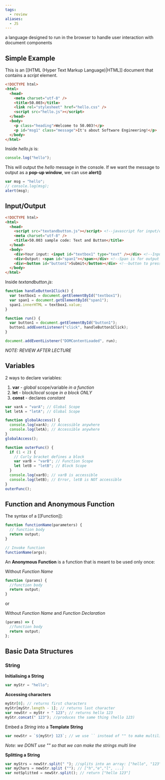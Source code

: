 ```yaml
---
tags:
  - review
aliases:
  - JS
---
```

a language designed to run in the browser to handle user interaction with document components

## Simple Example

This is an [[HTML (Hyper Text Markup Language)|HTML]] document that contains a *script* element.
```html
<!DOCTYPE html>
<html>
  <head>
    <meta charset="utf-8" />
    <title>50.003</title>
    <link rel="stylesheet" href="hello.css" />
    <script src="hello.js"></script>
  </head>
  <body>
    <p class="heading">Welcome to 50.003!</p>
    <p id="msg1" class="message">It's about Software Engineering!</p>
  </body>
</html>
```

Inside *hello.js* is:

```javascript
console.log("hello");
```

This will output the *hello* message in the console. If we want the message to output as a **pop-up window**, we can use **alert()**

```javascript
var msg = "hello";
// console.log(msg);
alert(msg);
```

## Input/Output
```html
<!DOCTYPE html>
<html>
  <head>
    <script src="textandbutton.js"></script> <!--javascript for input/output-->
    <meta charset="utf-8" />
    <title>50.003 sample code: Text and Button</title>
  </head>
  <body>
    <div>Your input: <input id="textbox1" type="text" /></div> <!--Input-->
    <div>Output: <span id="span1"></span></div> <!--Span is for output space-->
    <div><button id="button1">Submit</button></div> <!--button to press-->
  </body>
</html>
```

Inside *textandbutton.js*:
```javascript
function handleButton1Click() {
  var textbox1 = document.getElementById("textbox1");
  var span1 = document.getElementById("span1");
  span1.innerHTML = textbox1.value;
}

function run() {
  var button1 = document.getElementById("button1");
  button1.addEventListener("click", handleButton1Click);
}

document.addEventListener("DOMContentLoaded", run);
```

*NOTE: REVIEW AFTER LECTURE*

## Variables
2 ways to declare variables:
1. **var** - *global* scope/variable *in a function*
2. **let** - block/*local* scope *in a block ONLY*
3. **const** - declares *constant*

```javascript
var varA = "varA"; // Global Scope
let letA = "letA"; // Global Scope

function globalAccess() {
  console.log(varA); // Accessible anywhere
  console.log(letA); // Accessible anywhere
}
globalAccess();

function outerFunc() {
  if (1 < 2) {
    // Curly bracket defines a block
    var varB = "varB"; // Function Scope
    let letB = "letB"; // Block Scope
  }
  console.log(varB); // varB is accessible
  console.log(letB); // Error, letB is NOT accessible
}
outerFunc();
```

## Function and Anonymous Function
The syntax of a [[Function]]:
```javascript
function functionName(parameters) {
  // function body
  return output;
}

// Invoke function
functionName(args);
```

An **Anonymous Function** is a function that is meant to be used only once:

Without *Function Name*
```javascript
function (params) {
  //function body
  return output;
}
```

or

Without *Function Name* and *Function Declaration*
```javascript
(params) => {
  //function body
  return output;
};
```

## Basic Data Structures
### String

**Initialising a String**
```javascript
var myStr = "hello";
```

**Accessing characters**
```javascript
myStr[0]; // returns first characters
myStr[myStr.length - 1]; // returns last character
var newStr = myStr + " 123"; // returns hello 123
myStr.concat(" 123"); //produces the same thing (hello 123)
```

Embed a *String* into a **Template String**
```javascript
var newStr = `${myStr} 123`; // we use `` instead of "" to make multiline
```

*Note: we DONT use "" so that we can make the strings multi line*

**Splitting a String**
```javascript
var myStrs = newStr.split(" "); //splits into an array: ["hello", "123"]
var myChars = newStr.split (""); // ["h","e","l", ...]
var notSplitted = newStr.split(); // return ["hello 123"]
```

